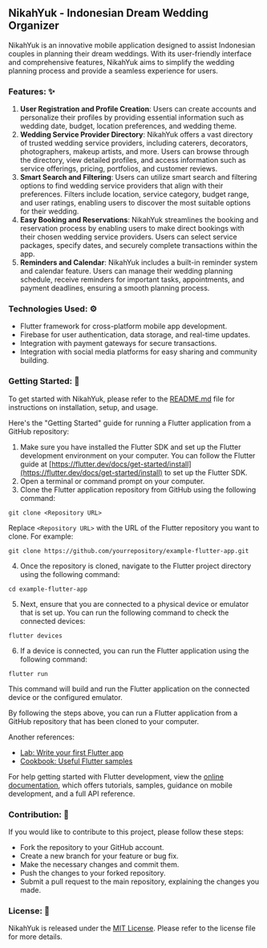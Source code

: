 ## NikahYuk - Indonesian Dream Wedding Organizer
NikahYuk is an innovative mobile application designed to assist Indonesian couples in planning their dream weddings. With its user-friendly interface and comprehensive features, NikahYuk aims to simplify the wedding planning process and provide a seamless experience for users.

### Features: ✨
1. **User Registration and Profile Creation**: Users can create accounts and personalize their profiles by providing essential information such as wedding date, budget, location preferences, and wedding theme.
2. **Wedding Service Provider Directory**: NikahYuk offers a vast directory of trusted wedding service providers, including caterers, decorators, photographers, makeup artists, and more. Users can browse through the directory, view detailed profiles, and access information such as service offerings, pricing, portfolios, and customer reviews.
3. **Smart Search and Filtering**: Users can utilize smart search and filtering options to find wedding service providers that align with their preferences. Filters include location, service category, budget range, and user ratings, enabling users to discover the most suitable options for their wedding.
5. **Easy Booking and Reservations**: NikahYuk streamlines the booking and reservation process by enabling users to make direct bookings with their chosen wedding service providers. Users can select service packages, specify dates, and securely complete transactions within the app.
7. **Reminders and Calendar**: NikahYuk includes a built-in reminder system and calendar feature. Users can manage their wedding planning schedule, receive reminders for important tasks, appointments, and payment deadlines, ensuring a smooth planning process.

### Technologies Used: ⚙️
- Flutter framework for cross-platform mobile app development.
- Firebase for user authentication, data storage, and real-time updates.
- Integration with payment gateways for secure transactions.
- Integration with social media platforms for easy sharing and community building.

### Getting Started: 🚀

To get started with NikahYuk, please refer to the [README.md](https://github.com/DavidChn05/nikahyuk-mobileapp/blob/master/README.md) file for instructions on installation, setup, and usage.

Here's the "Getting Started" guide for running a Flutter application from a GitHub repository:

1. Make sure you have installed the Flutter SDK and set up the Flutter development environment on your computer. You can follow the Flutter guide at [https://flutter.dev/docs/get-started/install](https://flutter.dev/docs/get-started/install) to set up the Flutter SDK.
2. Open a terminal or command prompt on your computer.
3. Clone the Flutter application repository from GitHub using the following command:
```
git clone <Repository URL>
```
Replace `<Repository URL>` with the URL of the Flutter repository you want to clone. For example:
```
git clone https://github.com/yourrepository/example-flutter-app.git
```
4. Once the repository is cloned, navigate to the Flutter project directory using the following command:
```
cd example-flutter-app
```
5. Next, ensure that you are connected to a physical device or emulator that is set up. You can run the following command to check the connected devices:
```
flutter devices
```
6. If a device is connected, you can run the Flutter application using the following command:
```
flutter run
```
This command will build and run the Flutter application on the connected device or the configured emulator.

By following the steps above, you can run a Flutter application from a GitHub repository that has been cloned to your computer. 

Another references:
- [Lab: Write your first Flutter app](https://docs.flutter.dev/get-started/codelab)
- [Cookbook: Useful Flutter samples](https://docs.flutter.dev/cookbook)

For help getting started with Flutter development, view the
[online documentation](https://docs.flutter.dev/), which offers tutorials,
samples, guidance on mobile development, and a full API reference.

### Contribution: 🤝
If you would like to contribute to this project, please follow these steps:

- Fork the repository to your GitHub account.
- Create a new branch for your feature or bug fix.
- Make the necessary changes and commit them.
- Push the changes to your forked repository.
- Submit a pull request to the main repository, explaining the changes you made.

### License: 📄
NikahYuk is released under the [MIT License](https://github.com/DavidChn05/nikahyuk-mobileapp/blob/master/LICENSE). 
Please refer to the license file for more details.
